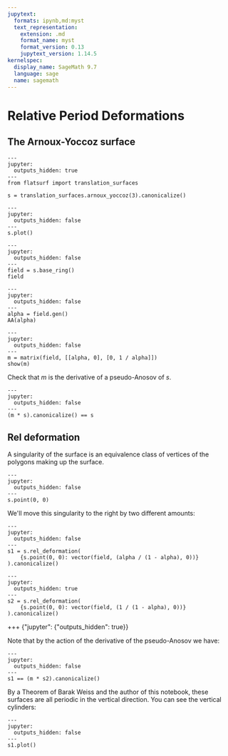 ```yaml
---
jupytext:
  formats: ipynb,md:myst
  text_representation:
    extension: .md
    format_name: myst
    format_version: 0.13
    jupytext_version: 1.14.5
kernelspec:
  display_name: SageMath 9.7
  language: sage
  name: sagemath
---
```


# Relative Period Deformations

## The Arnoux-Yoccoz surface

```{code-cell} ipython3
---
jupyter:
  outputs_hidden: true
---
from flatsurf import translation_surfaces

s = translation_surfaces.arnoux_yoccoz(3).canonicalize()
```

```{code-cell} ipython3
---
jupyter:
  outputs_hidden: false
---
s.plot()
```

```{code-cell} ipython3
---
jupyter:
  outputs_hidden: false
---
field = s.base_ring()
field
```

```{code-cell} ipython3
---
jupyter:
  outputs_hidden: false
---
alpha = field.gen()
AA(alpha)
```

```{code-cell} ipython3
---
jupyter:
  outputs_hidden: false
---
m = matrix(field, [[alpha, 0], [0, 1 / alpha]])
show(m)
```

Check that $m$ is the derivative of a pseudo-Anosov of $s$.

```{code-cell} ipython3
---
jupyter:
  outputs_hidden: false
---
(m * s).canonicalize() == s
```

## Rel deformation

A singularity of the surface is an equivalence class of vertices of the polygons making up the surface.

```{code-cell} ipython3
---
jupyter:
  outputs_hidden: false
---
s.point(0, 0)
```

We'll move this singularity to the right by two different amounts:

```{code-cell} ipython3
---
jupyter:
  outputs_hidden: false
---
s1 = s.rel_deformation(
    {s.point(0, 0): vector(field, (alpha / (1 - alpha), 0))}
).canonicalize()
```

```{code-cell} ipython3
---
jupyter:
  outputs_hidden: true
---
s2 = s.rel_deformation(
    {s.point(0, 0): vector(field, (1 / (1 - alpha), 0))}
).canonicalize()
```

+++ {"jupyter": {"outputs_hidden": true}}

Note that by the action of the derivative of the pseudo-Anosov we have:

```{code-cell} ipython3
---
jupyter:
  outputs_hidden: false
---
s1 == (m * s2).canonicalize()
```

By a Theorem of Barak Weiss and the author of this notebook, these surfaces are all periodic in the vertical direction. You can see the vertical cylinders:

```{code-cell} ipython3
---
jupyter:
  outputs_hidden: false
---
s1.plot()
```
